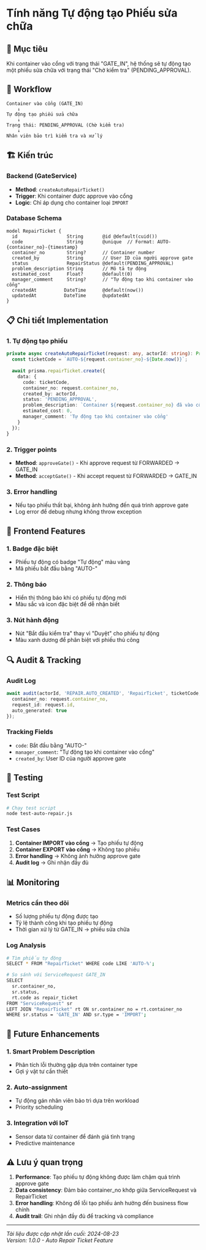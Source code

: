 # Tính năng Tự động tạo Phiếu sửa chữa

## 🎯 **Mục tiêu**

Khi container vào cổng với trạng thái "GATE_IN", hệ thống sẽ tự động tạo một phiếu sửa chữa với trạng thái "Chờ kiểm tra" (PENDING_APPROVAL).

## 🔄 **Workflow**

```
Container vào cổng (GATE_IN)
    ↓
Tự động tạo phiếu sửa chữa
    ↓
Trạng thái: PENDING_APPROVAL (Chờ kiểm tra)
    ↓
Nhân viên bảo trì kiểm tra và xử lý
```

## 🏗️ **Kiến trúc**

### **Backend (GateService)**
- **Method**: `createAutoRepairTicket()`
- **Trigger**: Khi container được approve vào cổng
- **Logic**: Chỉ áp dụng cho container loại `IMPORT`

### **Database Schema**
```prisma
model RepairTicket {
  id                  String       @id @default(cuid())
  code                String       @unique  // Format: AUTO-{container_no}-{timestamp}
  container_no        String?      // Container number
  created_by          String       // User ID của người approve gate
  status              RepairStatus @default(PENDING_APPROVAL)
  problem_description String       // Mô tả tự động
  estimated_cost      Float?       @default(0)
  manager_comment     String?      // "Tự động tạo khi container vào cổng"
  createdAt          DateTime      @default(now())
  updatedAt          DateTime      @updatedAt
}
```

## 📋 **Chi tiết Implementation**

### **1. Tự động tạo phiếu**
```typescript
private async createAutoRepairTicket(request: any, actorId: string): Promise<void> {
  const ticketCode = `AUTO-${request.container_no}-${Date.now()}`;
  
  await prisma.repairTicket.create({
    data: {
      code: ticketCode,
      container_no: request.container_no,
      created_by: actorId,
      status: 'PENDING_APPROVAL',
      problem_description: `Container ${request.container_no} đã vào cổng - cần kiểm tra và đánh giá tình trạng`,
      estimated_cost: 0,
      manager_comment: 'Tự động tạo khi container vào cổng'
    }
  });
}
```

### **2. Trigger points**
- **Method**: `approveGate()` - Khi approve request từ FORWARDED → GATE_IN
- **Method**: `acceptGate()` - Khi accept request từ FORWARDED → GATE_IN

### **3. Error handling**
- Nếu tạo phiếu thất bại, không ảnh hưởng đến quá trình approve gate
- Log error để debug nhưng không throw exception

## 🎨 **Frontend Features**

### **1. Badge đặc biệt**
- Phiếu tự động có badge "Tự động" màu vàng
- Mã phiếu bắt đầu bằng "AUTO-"

### **2. Thông báo**
- Hiển thị thông báo khi có phiếu tự động mới
- Màu sắc và icon đặc biệt để dễ nhận biết

### **3. Nút hành động**
- Nút "Bắt đầu kiểm tra" thay vì "Duyệt" cho phiếu tự động
- Màu xanh dương để phân biệt với phiếu thủ công

## 🔍 **Audit & Tracking**

### **Audit Log**
```typescript
await audit(actorId, 'REPAIR.AUTO_CREATED', 'RepairTicket', ticketCode, {
  container_no: request.container_no,
  request_id: request.id,
  auto_generated: true
});
```

### **Tracking Fields**
- `code`: Bắt đầu bằng "AUTO-"
- `manager_comment`: "Tự động tạo khi container vào cổng"
- `created_by`: User ID của người approve gate

## 🧪 **Testing**

### **Test Script**
```bash
# Chạy test script
node test-auto-repair.js
```

### **Test Cases**
1. **Container IMPORT vào cổng** → Tạo phiếu tự động
2. **Container EXPORT vào cổng** → Không tạo phiếu
3. **Error handling** → Không ảnh hưởng approve gate
4. **Audit log** → Ghi nhận đầy đủ

## 📊 **Monitoring**

### **Metrics cần theo dõi**
- Số lượng phiếu tự động được tạo
- Tỷ lệ thành công khi tạo phiếu tự động
- Thời gian xử lý từ GATE_IN → phiếu sửa chữa

### **Log Analysis**
```bash
# Tìm phiếu tự động
SELECT * FROM "RepairTicket" WHERE code LIKE 'AUTO-%';

# So sánh với ServiceRequest GATE_IN
SELECT 
  sr.container_no,
  sr.status,
  rt.code as repair_ticket
FROM "ServiceRequest" sr
LEFT JOIN "RepairTicket" rt ON sr.container_no = rt.container_no
WHERE sr.status = 'GATE_IN' AND sr.type = 'IMPORT';
```

## 🚀 **Future Enhancements**

### **1. Smart Problem Description**
- Phân tích lỗi thường gặp dựa trên container type
- Gợi ý vật tư cần thiết

### **2. Auto-assignment**
- Tự động gán nhân viên bảo trì dựa trên workload
- Priority scheduling

### **3. Integration với IoT**
- Sensor data từ container để đánh giá tình trạng
- Predictive maintenance

## ⚠️ **Lưu ý quan trọng**

1. **Performance**: Tạo phiếu tự động không được làm chậm quá trình approve gate
2. **Data consistency**: Đảm bảo container_no khớp giữa ServiceRequest và RepairTicket
3. **Error handling**: Không để lỗi tạo phiếu ảnh hưởng đến business flow chính
4. **Audit trail**: Ghi nhận đầy đủ để tracking và compliance

---

*Tài liệu được cập nhật lần cuối: 2024-08-23*  
*Version: 1.0.0 - Auto Repair Ticket Feature*

